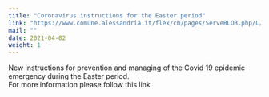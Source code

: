 ```yaml
---
title: "Coronavirus instructions for the Easter period"
link: "https://www.comune.alessandria.it/flex/cm/pages/ServeBLOB.php/L/IT/IDPagina/3162"
mail: ""
date: 2021-04-02
weight: 1
---
```


New instructions for prevention and managing of the Covid 19 epidemic emergency during the Easter period.  
For more information please follow this link